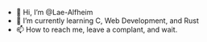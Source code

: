 - 👋 Hi, I’m @Lae-Alfheim
- 🌱 I’m currently learning C, Web Development, and Rust
- 📫 How to reach me, leave a complant, and wait.

<!---
Lae-Alfheim/Lae-Alfheim is a ✨ special ✨ repository because its `README.md` (this file) appears on your GitHub profile.
You can click the Preview link to take a look at your changes.
--->
